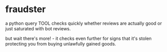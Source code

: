 # fraudster
a python query TOOL checks quickly whether reviews are actually good or just saturated with bot reviews.

but wait there's more! - it checks even further for signs that it's stolen protecting you from buying unlawfully gained goods.
